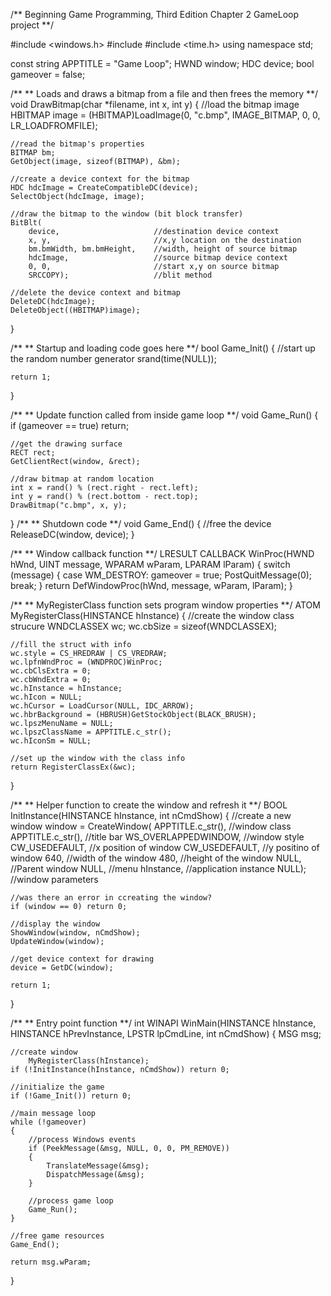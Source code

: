 /**
	Beginning Game Programming, Third Edition
	Chapter 2
	GameLoop project
**/

#include <windows.h>
#include <iostream>
#include <time.h>
using namespace std;

const string APPTITLE = "Game Loop";
HWND window;
HDC device;
bool gameover = false;

/**
 ** Loads and draws a bitmap from a file and then frees the memory
 **/
void DrawBitmap(char *filename, int x, int y)
{
	//load the bitmap image
	HBITMAP image = (HBITMAP)LoadImage(0, "c.bmp", IMAGE_BITMAP, 0, 0, LR_LOADFROMFILE);

	//read the bitmap's properties
	BITMAP bm;
	GetObject(image, sizeof(BITMAP), &bm);

	//create a device context for the bitmap
	HDC hdcImage = CreateCompatibleDC(device);
	SelectObject(hdcImage, image);

	//draw the bitmap to the window (bit block transfer)
	BitBlt(
		device,						//destination device context
		x, y,						//x,y location on the destination
		bm.bmWidth, bm.bmHeight,	//width, height of source bitmap
		hdcImage,					//source bitmap device context
		0, 0,						//start x,y on source bitmap
		SRCCOPY);					//blit method

	//delete the device context and bitmap
	DeleteDC(hdcImage);
	DeleteObject((HBITMAP)image);
}

/**
 ** Startup and loading code goes here
 **/
bool Game_Init()
{
	//start up the random number generator
	srand(time(NULL));

	return 1;
}

/**
 ** Update function called from inside game loop
 **/
void Game_Run()
{
	if (gameover == true) return;

	//get the drawing surface
	RECT rect;
	GetClientRect(window, &rect);

	//draw bitmap at random location
	int x = rand() % (rect.right - rect.left);
	int y = rand() % (rect.bottom - rect.top);
	DrawBitmap("c.bmp", x, y);
}
/**
 ** Shutdown code
 **/
void Game_End()
{
	//free the device
	ReleaseDC(window, device);
}

/**
 ** Window callback function
 **/
LRESULT CALLBACK WinProc(HWND hWnd, UINT message, WPARAM wParam, LPARAM lParam)
{
	switch (message)
	{
	case WM_DESTROY:
		gameover = true;
		PostQuitMessage(0);
		break;
	}
	return DefWindowProc(hWnd, message, wParam, lParam);
}

/**
 ** MyRegisterClass function sets program window properties
 **/
ATOM MyRegisterClass(HINSTANCE hInstance)
{
	//create the window class strucure
	WNDCLASSEX wc;
	wc.cbSize = sizeof(WNDCLASSEX);

	//fill the struct with info
	wc.style = CS_HREDRAW | CS_VREDRAW;
	wc.lpfnWndProc = (WNDPROC)WinProc;
	wc.cbClsExtra = 0;
	wc.cbWndExtra = 0;
	wc.hInstance = hInstance;
	wc.hIcon = NULL;
	wc.hCursor = LoadCursor(NULL, IDC_ARROW);
	wc.hbrBackground = (HBRUSH)GetStockObject(BLACK_BRUSH);
	wc.lpszMenuName = NULL;
	wc.lpszClassName = APPTITLE.c_str();
	wc.hIconSm = NULL;

	//set up the window with the class info
	return RegisterClassEx(&wc);
}

/**
 ** Helper function to create the window and refresh it
  **/
BOOL InitInstance(HINSTANCE hInstance, int nCmdShow)
{
	//create a new window
	window = CreateWindow(
		APPTITLE.c_str(),						//window class
		APPTITLE.c_str(),						//title bar
		WS_OVERLAPPEDWINDOW,					//window style
		CW_USEDEFAULT,							//x position of window
		CW_USEDEFAULT,							//y positino of window
		640,									//width of the window
		480,									//height of the window
		NULL,									//Parent window
		NULL,									//menu
		hInstance,								//application instance
		NULL);									//window parameters

	//was there an error in ccreating the window?
	if (window == 0) return 0;

	//display the window
	ShowWindow(window, nCmdShow);
	UpdateWindow(window);

	//get device context for drawing
	device = GetDC(window);

	return 1;
}

/**
 ** Entry point function
 **/
int WINAPI WinMain(HINSTANCE hInstance, HINSTANCE hPrevInstance, LPSTR lpCmdLine, int nCmdShow)
{
	MSG msg;

	//create window
		MyRegisterClass(hInstance);
	if (!InitInstance(hInstance, nCmdShow)) return 0;

	//initialize the game
	if (!Game_Init()) return 0;

	//main message loop
	while (!gameover)
	{
		//process Windows events
		if (PeekMessage(&msg, NULL, 0, 0, PM_REMOVE))
		{
			TranslateMessage(&msg);
			DispatchMessage(&msg);
		}

		//process game loop
		Game_Run();
	}

	//free game resources
	Game_End();

	return msg.wParam;
}

